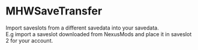 # MHWSaveTransfer

Import saveslots from a different savedata into your savedata.  
E.g import a saveslot downloaded from NexusMods and place it in saveslot 2 for your account.
